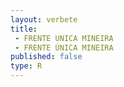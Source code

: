 ```yaml
---
layout: verbete
title:
 - FRENTE UNICA MINEIRA
 - FRENTE ÚNICA MINEIRA
published: false
type: R
---
```


